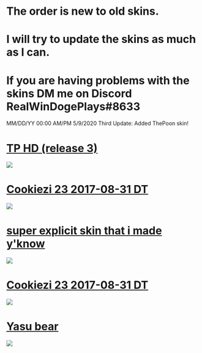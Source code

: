 # The order is new to old skins.

# I will try to update the skins as much as I can.

# If you are having problems with the skins DM me on Discord RealWinDogePlays#8633

MM/DD/YY 00:00 AM/PM
5/9/2020 Third Update: Added ThePoon skin! 

# [TP HD (release 3)](https://imgcc.xyz/175o/jANUIr)
![](https://i.imgur.com/c2fAz6N.jpg)

# [Cookiezi 23 2017-08-31 DT](https://circle-people.com/wp-content/Skins/Cookiezi/Cookiezi%2023%202017-08-31%20DT.osk)
![](https://osu.ppy.sh/ss/14884588/d1be)

# [super explicit skin that i made y'know](http://www.mediafire.com/file/93o6ywnc95dbd33/super_explicit_skin_that_i_made_y%2527know.rar/file)
![](https://osu.ppy.sh/ss/14884640/69d8)

# [Cookiezi 23 2017-08-31 DT](https://circle-people.com/wp-content/Skins/Cookiezi/Cookiezi%2023%202017-08-31%20DT.osk)
![](https://osu.ppy.sh/ss/14884588/d1be)

# [Yasu bear](https://www.mediafire.com/file/8e2642pml2x3ux2/Yasu_bear.osk/file)
![](https://i.imgur.com/PLP0Uqt.jpg)
